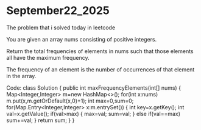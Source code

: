 # September22_2025
The problem that i solved today in leetcode

You are given an array nums consisting of positive integers.

Return the total frequencies of elements in nums such that those elements all have the maximum frequency.

The frequency of an element is the number of occurrences of that element in the array.

Code:
class Solution {
    public int maxFrequencyElements(int[] nums) {
        Map<Integer,Integer> m=new HashMap<>();
        for(int x:nums)
            m.put(x,m.getOrDefault(x,0)+1);
        int max=0,sum=0;
        for(Map.Entry<Integer,Integer> x:m.entrySet())
        {
            int key=x.getKey();
            int val=x.getValue();
            if(val>max)
            {
                max=val;
                sum=val;
            }
            else if(val==max)
                sum+=val;
        }
        return sum;
    }
}
